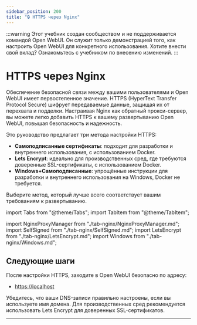 ```yaml
---
sidebar_position: 200
title: "🔒 HTTPS через Nginx"
---
```


:::warning
Этот учебник создан сообществом и не поддерживается командой Open WebUI. Он служит только демонстрацией того, как настроить Open WebUI для конкретного использования. Хотите внести свой вклад? Ознакомьтесь с учебником по внесению изменений.
:::

# HTTPS через Nginx

Обеспечение безопасной связи между вашими пользователями и Open WebUI имеет первостепенное значение. HTTPS (HyperText Transfer Protocol Secure) шифрует передаваемые данные, защищая их от перехвата и подделки. Настраивая Nginx как обратный прокси-сервер, вы можете легко добавить HTTPS к вашему развертыванию Open WebUI, повышая безопасность и надежность.

Это руководство предлагает три метода настройки HTTPS:

- **Самоподписанные сертификаты**: подходит для разработки и внутреннего использования, с использованием Docker.
- **Lets Encrypt**: идеально для производственных сред, где требуются доверенные SSL-сертификаты, с использованием Docker.
- **Windows+Самоподписанные**: упрощённые инструкции для разработки и внутреннего использования на Windows, Docker не требуется.

Выберите метод, который лучше всего соответствует вашим требованиям к развертыванию.


import Tabs from "@theme/Tabs";
import TabItem from "@theme/TabItem";

import NginxProxyManager from "./tab-nginx/NginxProxyManager.md";
import SelfSigned from "./tab-nginx/SelfSigned.md";
import LetsEncrypt from "./tab-nginx/LetsEncrypt.md";
import Windows from "./tab-nginx/Windows.md";

<Tabs>
  <TabItem value="NginxProxyManager" label="Nginx Proxy Manager">
    <NginxProxyManager />
  </TabItem>
  <TabItem value="letsencrypt" label="Lets Encrypt">
    <LetsEncrypt />
  </TabItem>
  <TabItem value="selfsigned" label="Самоподписанные">
    <SelfSigned />
  </TabItem>
  <TabItem value="windows" label="Windows">
    <Windows />
  </TabItem>
</Tabs>


## Следующие шаги

После настройки HTTPS, заходите в Open WebUI безопасно по адресу:

- [https://localhost](https://localhost)

Убедитесь, что ваши DNS-записи правильно настроены, если вы используете имя домена. Для производственных сред рекомендуется использовать Lets Encrypt для доверенных SSL-сертификатов.

---
